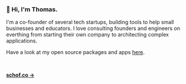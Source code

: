 ### 👋 Hi, I'm Thomas.

I'm a co-founder of several tech startups, building tools to help small businesses and educators. I love consulting founders and engineers on everthing from starting their own company to architecting complex applications.

Have a look at my open source packages and apps [here](https://github.com/tschoffelen?tab=repositories&type=source).

<br />

**[schof.co →](https://schof.co/)**
